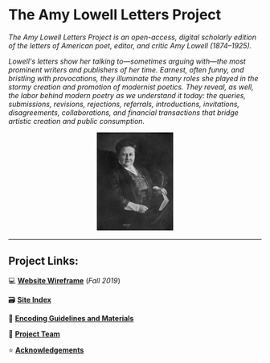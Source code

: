 # The Amy Lowell Letters Project

_The Amy Lowell Letters Project is an open-access, digital scholarly edition of the letters of American poet, editor, and critic Amy Lowell (1874–1925)._

_Lowell's letters show her talking to—sometimes arguing with—the most prominent writers and publishers of her time. Earnest, often funny, and bristling with provocations, they illuminate the many roles she played in the stormy creation and promotion of modernist poetics. They reveal, as well, the labor behind modern poetry as we understand it today: the queries, submissions, revisions, rejections, referrals, introductions, invitations, disagreements, collaborations, and financial transactions that bridge artistic creation and public consumption._
<p align="center"> <img src="https://github.com/MelissaBradshaw/ALLP/blob/master/WIKIandREADMEmaterials/2013_09-10_Amy_Lowell_02_0.jpg" width="30%" height="30%">
  
--- 
  
</p>

## Project Links:

:computer: **[Website Wireframe](https://vhmy7z.axshare.com/home.html)** (_Fall 2019_)

:card_file_box: **[Site Index](https://github.com/MelissaBradshaw/ALLP/tree/master/siteIndex)**

:symbols: **[Encoding Guidelines and Materials](https://github.com/MelissaBradshaw/ALLP/tree/master/encoding)**

:dancers: **[Project Team](https://github.com/MelissaBradshaw/ALLP/wiki/Project-Team)**

:star: **[Acknowledgements](https://github.com/MelissaBradshaw/ALLP/wiki/Acknowledgements)**
